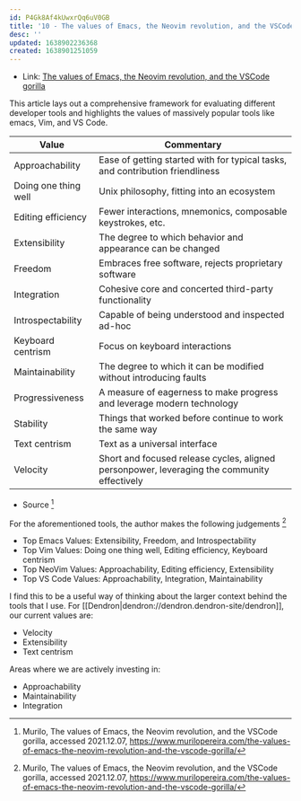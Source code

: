 ```yaml
---
id: P4Gk8Af4kUwxrQq6uV0GB
title: '10 - The values of Emacs, the Neovim revolution, and the VSCode gorilla'
desc: ''
updated: 1638902236368
created: 1638901251059
---
```


- Link: [The values of Emacs, the Neovim revolution, and the VSCode gorilla](https://www.murilopereira.com/the-values-of-emacs-the-neovim-revolution-and-the-vscode-gorilla/)

This article lays out a comprehensive framework for evaluating different developer tools and highlights the values of massively popular tools like emacs, Vim, and VS Code. 

Value | Commentary
------|-----------
Approachability | Ease of getting started with for typical tasks, and contribution friendliness
Doing one thing well | Unix philosophy, fitting into an ecosystem
Editing efficiency | Fewer interactions, mnemonics, composable keystrokes, etc.
Extensibility | The degree to which behavior and appearance can be changed
Freedom | Embraces free software, rejects proprietary software
Integration | Cohesive core and concerted third-party functionality
Introspectability | Capable of being understood and inspected ad-hoc
Keyboard centrism | Focus on keyboard interactions
Maintainability | The degree to which it can be modified without introducing faults
Progressiveness | A measure of eagerness to make progress and leverage modern technology
Stability | Things that worked before continue to work the same way
Text centrism | Text as a universal interface
Velocity | Short and focused release cycles, aligned personpower, leveraging the community effectively
- Source [^1]

For the aforementioned tools, the author makes the following judgements [^1]
- Top Emacs Values: Extensibility, Freedom, and Introspectability
- Top Vim Values: Doing one thing well, Editing efficiency, Keyboard centrism
- Top NeoVim Values: Approachability, Editing efficiency, Extensibility
- Top VS Code Values: Approachability, Integration, Maintainability

I find this to be a useful way of thinking about the larger context behind the tools that I use. For [[Dendron|dendron://dendron.dendron-site/dendron]], our current values are:
- Velocity 
- Extensibility
- Text centrism 

Areas where we are actively investing in:
- Approachability
- Maintainability 
- Integration


[^1]: Murilo, The values of Emacs, the Neovim revolution, and the VSCode gorilla, accessed 2021.12.07, https://www.murilopereira.com/the-values-of-emacs-the-neovim-revolution-and-the-vscode-gorilla/